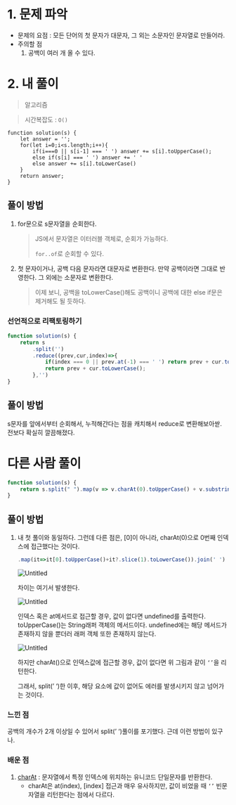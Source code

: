 # 1. 문제 파악

- 문제의 요점 : 모든 단어의 첫 문자가 대문자, 그 외는 소문자인 문자열로 만들어라.
- 주의할 점
    1. 공백이 여러 개 올 수 있다.

# 2. 내 풀이

> 알고리즘
> 

> 시간복잡도 : `O()`
> 

```tsx
function solution(s) {
    let answer = '';
    for(let i=0;i<s.length;i++){
        if(i===0 || s[i-1] === ' ') answer += s[i].toUpperCase();
        else if(s[i] === ' ') answer += ' '
        else answer += s[i].toLowerCase()
    }
    return answer;
}
```

## 풀이 방법

1. for문으로 s문자열을 순회한다.
    
    > JS에서 문자열은 이터러블 객체로, 순회가 가능하다.
    > 
    > 
    > `for..of`로 순회할 수 있다.
    > 
2. 첫 문자이거나, 공백 다음 문자라면 대문자로 변환한다. 만약 공백이라면 그대로 반영한다. 그 외에는 소문자로 변환한다.
    
    > 이제 보니, 공백을 toLowerCase()해도 공백이니 공백에 대한 else if문은 제거해도 될 듯하다.
    > 

### 선언적으로 리팩토링하기

```jsx
function solution(s) {
    return s
        .split('')
        .reduce((prev,cur,index)=>{
            if(index === 0 || prev.at(-1) === ' ') return prev + cur.toUpperCase();
            return prev + cur.toLowerCase();
        },'')
}

```

## 풀이 방법

s문자를 앞에서부터 순회해서, 누적해간다는 점을 캐치해서 reduce로 변환해보아싿. 전보다 확실히 깔끔해졌다.

# 다른 사람 풀이

```jsx
function solution(s) {
    return s.split(" ").map(v => v.charAt(0).toUpperCase() + v.substring(1).toLowerCase()).join(" ");
}
```

## 풀이 방법

1. 내 첫 풀이와 동일하다. 그런데 다른 점은,  [0]이 아니라, charAt(0)으로 0번째 인덱스에 접근했다는 것이다.
    
    ```jsx
    .map(it=>it[0].toUpperCase()+it?.slice(1).toLowerCase()).join(' ')
    ```
    
    ![Untitled](https://prod-files-secure.s3.us-west-2.amazonaws.com/0634ecca-151f-489c-958f-a813ecd17586/191c9cec-e813-4c07-8dfc-de2dc15fb803/Untitled.png)
    
    차이는 여기서 발생한다. 
    
    ![Untitled](https://prod-files-secure.s3.us-west-2.amazonaws.com/0634ecca-151f-489c-958f-a813ecd17586/1fcd1223-63ae-484f-84d5-2f8563a6b3ee/Untitled.png)
    
    인덱스 혹은 at메서드로 접근할 경우, 값이 없다면 undefined를 출력한다. toUpperCase()는 String래퍼 객체의 메서드이다. undefined에는 해당 메서드가 존재하지 않을 뿐더러 래퍼 객체 또한 존재하지 않는다.
    
    ![Untitled](https://prod-files-secure.s3.us-west-2.amazonaws.com/0634ecca-151f-489c-958f-a813ecd17586/3e0439ed-4591-44a5-aa91-fe061c5beddb/Untitled.png)
    
    하지만 charAt()으로 인덱스값에 접근할 경우, 값이 없다면 위 그림과 같이 `‘’`을 리턴한다.
    
    그래서, split(’ ‘)한 이후, 해당 요소에 값이 없어도 에러를 발생시키지 않고 넘어가는 것이다.
    

### 느낀 점

공백의 개수가 2개 이상일 수 있어서 split(’ ‘)풀이를 포기했다. 근데 이런 방법이 있구나.

### 배운 점

1. [charAt](https://developer.mozilla.org/ko/docs/Web/JavaScript/Reference/Global_Objects/String/charAt) : 문자열에서 특정 인덱스에 위치하는 유니코드 단일문자를 반환한다.
    - charAt은 at(index), [index] 접근과 매우 유사하지만, 값이 비었을 때 `‘’` 빈문자열을 리턴한다는 점에서 다르다.